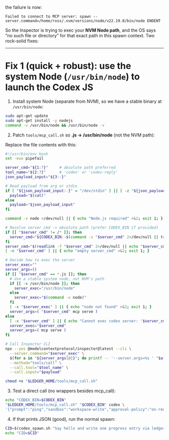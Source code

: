 the failure is now:

```
Failed to connect to MCP server: spawn --server.command=/home/ross/.nvm/versions/node/v22.19.0/bin/node ENOENT
```

So the Inspector is trying to exec your **NVM Node path**, and the OS says “no such file or directory” for that exact path in this spawn context. Two rock-solid fixes:

---

# Fix 1 (quick + robust): use the system Node (`/usr/bin/node`) to launch the Codex JS

1. Install system Node (separate from NVM), so we have a stable binary at `/usr/bin/node`:

```bash
sudo apt-get update
sudo apt-get install -y nodejs
command -v /usr/bin/node && /usr/bin/node -v
```

2. Patch `tools/mcp_call.sh` so **.js → /usr/bin/node** (not the NVM path):

Replace the file contents with this:

```bash
#!/usr/bin/env bash
set -euo pipefail

server_cmd="${1:?}"     # absolute path preferred
tool_name="${2:?}"      # 'codex' or 'codex-reply'
json_payload_input="${3:-}"

# Read payload from arg or stdin
if [ "${json_payload_input:-}" = "/dev/stdin" ] || [ -z "${json_payload_input:-}" ]; then
  payload="$(cat)"
else
  payload="$json_payload_input"
fi

command -v node >/dev/null || { echo "Node.js required" >&2; exit 1; }

# Resolve server_cmd -> absolute path (prefer CODEX_BIN if provided)
if [[ "$server_cmd" != /* ]]; then
  server_cmd="${CODEX_BIN:-$(command -v "$server_cmd" 2>/dev/null || true)}"
fi
server_cmd="$(readlink -f "$server_cmd" 2>/dev/null || echo "$server_cmd")"
[ -n "$server_cmd" ] || { echo "empty server_cmd" >&2; exit 1; }

# Decide how to exec the server
server_exec=""
server_args=()
if [[ "$server_cmd" == *.js ]]; then
  # Use a stable system node, not NVM's path
  if [[ -x /usr/bin/node ]]; then
    server_exec="/usr/bin/node"
  else
    server_exec="$(command -v node)"
  fi
  [ -x "$server_exec" ] || { echo "node not found" >&2; exit 1; }
  server_args=( "$server_cmd" mcp serve )
else
  [ -x "$server_cmd" ] || { echo "Cannot exec codex server: '$server_cmd'" >&2; exit 1; }
  server_exec="$server_cmd"
  server_args=( mcp serve )
fi

# Call Inspector CLI
npx --yes @modelcontextprotocol/inspector@latest --cli \
  --server.command="$server_exec" \
  $(for a in "${server_args[@]}"; do printf -- '--server.args=%s ' "$a"; done) \
  --method="tools/call" \
  --call.tool="$tool_name" \
  --call.input="$payload"
```

```bash
chmod +x "$LEDGER_HOME/tools/mcp_call.sh"
```

3. Test a direct call (no wrappers besides mcp\_call):

```bash
echo "CODEX_BIN=$CODEX_BIN"
"$LEDGER_HOME/tools/mcp_call.sh" "$CODEX_BIN" codex \
'{"prompt":"ping","sandbox":"workspace-write","approval-policy":"on-request","cwd":"'"$(pwd)"'","include-plan-tool":true}'
```

4. If that prints JSON (good), run the normal spawn:

```bash
CID=$(codex_spawn.sh "Say hello and write one progress entry via ledger.py." "$(pwd)")
echo "CID=$CID"
```
